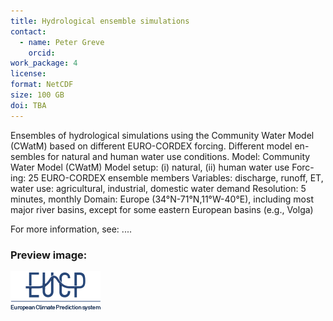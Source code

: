 ```yaml
---
title: Hydrological ensemble simulations
contact:
  - name: Peter Greve
    orcid:
work_package: 4
license:
format: NetCDF
size: 100 GB
doi: TBA
---
```


Ensembles of hydrological simulations using the Community Water Model (CWatM)
based on different EURO-CORDEX forcing. <!--more-->Different model en-sembles for natural
and human water use conditions. Model: Community Water Model (CWatM) Model
setup: (i) natural, (ii) human water use Forc-ing: 25 EURO-CORDEX ensemble
members Variables: discharge, runoff, ET, water use: agricultural, industrial,
domestic water demand Resolution: 5 minutes, monthly Domain: Europe
(34°N-71°N,11°W-40°E), including most major river basins, except for some
eastern European basins (e.g., Volga)

For more information, see: ....

### Preview image:
![preview](eucp_logo.png)
